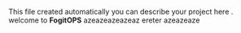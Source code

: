  This file created automatically you can describe your project here . welcome to **FogitOPS**
azeazeazeazeaz
ereter
azeazeaze
